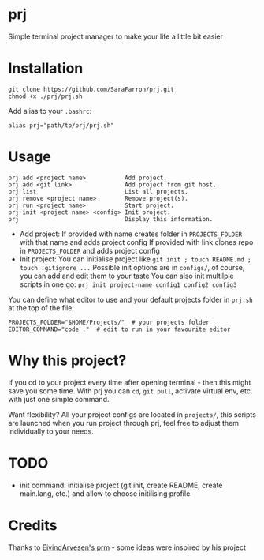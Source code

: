 # prj
Simple terminal project manager to make your life a little bit easier

# Installation

```shell
git clone https://github.com/SaraFarron/prj.git
chmod +x ./prj/prj.sh
```
Add alias to your `.bashrc`:
```shell
alias prj="path/to/prj/prj.sh"
```

# Usage

```shell
prj add <project name>           Add project.
prj add <git link>               Add project from git host.
prj list                         List all projects.
prj remove <project name>        Remove project(s).
prj run <project name>           Start project.
prj init <project name> <config> Init project.
prj                              Display this information.

```
* Add project: 
If provided with name creates folder in `PROJECTS_FOLDER` with that name and adds project config
If provided with link clones repo in `PROJECTS_FOLDER` and adds project config
* Init project:
You can initialise project like `git init ; touch README.md ; touch .gitignore ...`
Possible init options are in `configs/`, of course, you can add and edit them to your taste
You can also init multilple scripts in one go: `prj init project-name config1 config2 config3`

You can define what editor to use and your default projects folder in `prj.sh` at the top
of the file:
```shell
PROJECTS_FOLDER="$HOME/Projects/"  # your projects folder
EDITOR_COMMAND="code ."  # edit to run in your favourite editor
```


# Why this project?

If you cd to your project every time after opening terminal - then this might save
you some time. With prj you can `cd`, `git pull`, activate virtual env, etc. with just one simple command.

Want flexibility? All your project configs are located in `projects/`, this scripts are launched when you
run project through prj, feel free to adjust them individually to your needs.

# TODO

* init command: initialise project (git init, create README, create main.lang, etc.) and allow to choose initilising profile

# Credits

Thanks to [EivindArvesen's prm](https://github.com/EivindArvesen/prm) - some ideas were inspired by his project
